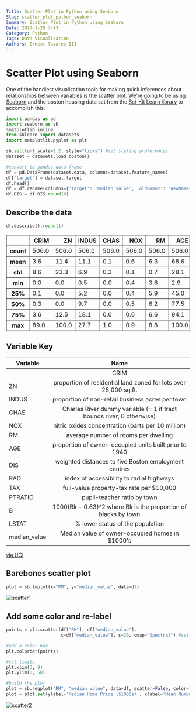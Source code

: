 ```yaml
---
Title: Scatter Plot in Python using Seaborn
Slug: scatter_plot_python_seaborn
Summary: Scatter Plot in Python using Seaborn
Date: 2017-1-29 7:43
Category: Python
Tags: Data Visualization
Authors: Ernest Tavares III
---
```


# Scatter Plot using Seaborn
One of the handiest visualization tools for making quick inferences about relationships between variables is the scatter plot. We're going to be using [Seaborn](http://seaborn.pydata.org/) and the boston housing data set from the [Sci-Kit Learn library](http://scikit-learn.org/stable/modules/generated/sklearn.datasets.load_boston.html) to accomplish this.


```python
import pandas as pd
import seaborn as sb
%matplotlib inline
from sklearn import datasets
import matplotlib.pyplot as plt

sb.set(font_scale=1.2, style="ticks") #set styling preferences
dataset = datasets.load_boston()

#convert to pandas data frame
df = pd.DataFrame(dataset.data, columns=dataset.feature_names)
df['target'] = dataset.target
df.head()
df = df.rename(columns={'target': 'median_value', 'oldName2': 'newName2'})
df.DIS = df.DIS.round(0)
```

## Describe the data


```python
df.describe().round(1)
```




<div>
<table border="1" class="dataframe">
  <thead>
    <tr style="text-align: right;">
      <th></th>
      <th>CRIM</th>
      <th>ZN</th>
      <th>INDUS</th>
      <th>CHAS</th>
      <th>NOX</th>
      <th>RM</th>
      <th>AGE</th>
      <th>DIS</th>
      <th>RAD</th>
      <th>TAX</th>
      <th>PTRATIO</th>
      <th>B</th>
      <th>LSTAT</th>
      <th>median_value</th>
    </tr>
  </thead>
  <tbody>
    <tr>
      <th>count</th>
      <td>506.0</td>
      <td>506.0</td>
      <td>506.0</td>
      <td>506.0</td>
      <td>506.0</td>
      <td>506.0</td>
      <td>506.0</td>
      <td>506.0</td>
      <td>506.0</td>
      <td>506.0</td>
      <td>506.0</td>
      <td>506.0</td>
      <td>506.0</td>
      <td>506.0</td>
    </tr>
    <tr>
      <th>mean</th>
      <td>3.6</td>
      <td>11.4</td>
      <td>11.1</td>
      <td>0.1</td>
      <td>0.6</td>
      <td>6.3</td>
      <td>68.6</td>
      <td>3.8</td>
      <td>9.5</td>
      <td>408.2</td>
      <td>18.5</td>
      <td>356.7</td>
      <td>12.7</td>
      <td>22.5</td>
    </tr>
    <tr>
      <th>std</th>
      <td>8.6</td>
      <td>23.3</td>
      <td>6.9</td>
      <td>0.3</td>
      <td>0.1</td>
      <td>0.7</td>
      <td>28.1</td>
      <td>2.1</td>
      <td>8.7</td>
      <td>168.5</td>
      <td>2.2</td>
      <td>91.3</td>
      <td>7.1</td>
      <td>9.2</td>
    </tr>
    <tr>
      <th>min</th>
      <td>0.0</td>
      <td>0.0</td>
      <td>0.5</td>
      <td>0.0</td>
      <td>0.4</td>
      <td>3.6</td>
      <td>2.9</td>
      <td>1.0</td>
      <td>1.0</td>
      <td>187.0</td>
      <td>12.6</td>
      <td>0.3</td>
      <td>1.7</td>
      <td>5.0</td>
    </tr>
    <tr>
      <th>25%</th>
      <td>0.1</td>
      <td>0.0</td>
      <td>5.2</td>
      <td>0.0</td>
      <td>0.4</td>
      <td>5.9</td>
      <td>45.0</td>
      <td>2.0</td>
      <td>4.0</td>
      <td>279.0</td>
      <td>17.4</td>
      <td>375.4</td>
      <td>7.0</td>
      <td>17.0</td>
    </tr>
    <tr>
      <th>50%</th>
      <td>0.3</td>
      <td>0.0</td>
      <td>9.7</td>
      <td>0.0</td>
      <td>0.5</td>
      <td>6.2</td>
      <td>77.5</td>
      <td>3.0</td>
      <td>5.0</td>
      <td>330.0</td>
      <td>19.0</td>
      <td>391.4</td>
      <td>11.4</td>
      <td>21.2</td>
    </tr>
    <tr>
      <th>75%</th>
      <td>3.6</td>
      <td>12.5</td>
      <td>18.1</td>
      <td>0.0</td>
      <td>0.6</td>
      <td>6.6</td>
      <td>94.1</td>
      <td>5.0</td>
      <td>24.0</td>
      <td>666.0</td>
      <td>20.2</td>
      <td>396.2</td>
      <td>17.0</td>
      <td>25.0</td>
    </tr>
    <tr>
      <th>max</th>
      <td>89.0</td>
      <td>100.0</td>
      <td>27.7</td>
      <td>1.0</td>
      <td>0.9</td>
      <td>8.8</td>
      <td>100.0</td>
      <td>12.0</td>
      <td>24.0</td>
      <td>711.0</td>
      <td>22.0</td>
      <td>396.9</td>
      <td>38.0</td>
      <td>50.0</td>
    </tr>
  </tbody>
</table>
</div>



## Variable Key

| Variable        | Name           
| ------------- |:-------------:|
    | CRIM| per capita crime rate by town  |
| ZN|proportion of residential land zoned for lots over 25,000 sq.ft.      |
| INDUS |proportion of non-retail business acres per town       |
| CHAS |Charles River dummy variable (= 1 if tract bounds river; 0 otherwise)        |
| NOX |nitric oxides concentration (parts per 10 million)       |
| RM |average number of rooms per dwelling |
| AGE |proportion of owner-occupied units built prior to 1940 |
| DIS |weighted distances to five Boston employment centres |
| RAD |index of accessibility to radial highways  |
| TAX |full-value property-tax rate per \$10,000 |
| PTRATIO |pupil-teacher ratio by town  |
| B |1000(Bk - 0.63)^2 where Bk is the proportion of blacks by town  |
| LSTAT |% lower status of the population |
| median_value |Median value of owner-occupied homes in $1000's|

[via UCI](https://archive.ics.uci.edu/ml/datasets/Housing)

## Barebones scatter plot


```python
plot = sb.lmplot(x="RM", y="median_value", data=df)
```


![scatter1](/images/sb_scatter_plot/scatter1.png)

## Add some color and re-label


```python
points = plt.scatter(df["RM"], df["median_value"],
                     c=df["median_value"], s=20, cmap="Spectral") #set style options

#add a color bar
plt.colorbar(points)

#set limits
plt.xlim(3, 9)
plt.ylim(0, 50)

#build the plot
plot = sb.regplot("RM", "median_value", data=df, scatter=False, color=".1")
plot = plot.set(ylabel='Median Home Price ($1000s)', xlabel='Mean Number of Rooms') #add labels
```


![scatter2](/images/sb_scatter_plot/scatter2.png)
